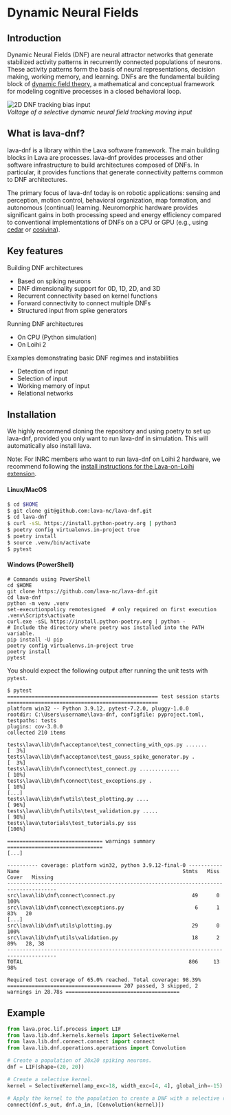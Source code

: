 # Dynamic Neural Fields

## Introduction

Dynamic Neural Fields (DNF) are neural attractor networks that generate
stabilized activity patterns in recurrently connected populations of neurons.
These activity patterns form the basis of neural representations, decision
making, working memory, and learning. DNFs are the fundamental
building block of [dynamic field theory](https://dynamicfieldtheory.org),
a mathematical and conceptual framework for modeling cognitive processes in
a closed behavioral loop.

![2D DNF tracking bias input](https://user-images.githubusercontent.com/5708333/135443996-7492b968-277a-4397-9b1c-597b7af4a699.gif)<br>
*Voltage of a selective dynamic neural field tracking moving input*

## What is lava-dnf?

lava-dnf is a library within the Lava software framework. The main building 
blocks in Lava are processes. lava-dnf provides
processes and other software infrastructure to build architectures composed of
DNFs. In particular, it provides functions that generate connectivity patterns
common to DNF architectures.

The primary focus of lava-dnf today is on robotic applications: sensing and
perception, motion control, behavioral organization, map formation, and
autonomous (continual) learning. Neuromorphic hardware provides significant
gains in both processing speed and energy efficiency compared to conventional
implementations of DNFs on a CPU or GPU (e.g., using
[cedar](https://cedar.ini.rub.de) or [cosivina](https://github.com/cosivina)).

## Key features

Building DNF architectures
-   Based on spiking neurons
-   DNF dimensionality support for 0D, 1D, 2D, and 3D
-   Recurrent connectivity based on kernel functions
-   Forward connectivity to connect multiple DNFs
-   Structured input from spike generators

Running DNF architectures
-   On CPU (Python simulation)
-   On Loihi 2

Examples demonstrating basic DNF regimes and instabilities
-   Detection of input
-   Selection of input
-   Working memory of input
-   Relational networks


## Installation
We highly recommend cloning the repository and using poetry to set up lava-dnf, provided you only want to run lava-dnf 
in simulation. This will automatically also install lava. 

Note: For INRC members who want to run lava-dnf on Loihi 2 hardware, we recommend following the 
[install instructions for the Lava-on-Loihi extension](https://intel-ncl.atlassian.net/wiki/spaces/NAP/pages/1785856001/Setup+Lava+extension+for+Loihi).

#### Linux/MacOS
```bash
$ cd $HOME
$ git clone git@github.com:lava-nc/lava-dnf.git
$ cd lava-dnf
$ curl -sSL https://install.python-poetry.org | python3
$ poetry config virtualenvs.in-project true
$ poetry install
$ source .venv/bin/activate
$ pytest
```
#### Windows (PowerShell)
```cmdlet
# Commands using PowerShell
cd $HOME
git clone https://github.com/lava-nc/lava-dnf.git
cd lava-dnf
python -m venv .venv
set-executionpolicy remotesigned  # only required on first execution
.venv\Scripts\activate
curl.exe -sSL https://install.python-poetry.org | python -
# Include the directory where poetry was installed into the PATH variable.
pip install -U pip
poetry config virtualenvs.in-project true
poetry install
pytest
```
You should expect the following output after running the unit tests with `pytest`.
```
$ pytest
================================================= test session starts =================================================
platform win32 -- Python 3.9.12, pytest-7.2.0, pluggy-1.0.0
rootdir: C:\Users\username\lava-dnf, configfile: pyproject.toml, testpaths: tests
plugins: cov-3.0.0
collected 210 items

tests\lava\lib\dnf\acceptance\test_connecting_with_ops.py .......                                                [  3%]
tests\lava\lib\dnf\acceptance\test_gauss_spike_generator.py .                                                    [  3%]
tests\lava\lib\dnf\connect\test_connect.py .............                                                         [ 10%]
tests\lava\lib\dnf\connect\test_exceptions.py .                                                                  [ 10%]
[...]
tests\lava\lib\dnf\utils\test_plotting.py ....                                                                   [ 96%]
tests\lava\lib\dnf\utils\test_validation.py .....                                                                [ 98%]
tests\lava\tutorials\test_tutorials.py sss                                                                       [100%]

=============================== warnings summary ===============================
[...]

---------- coverage: platform win32, python 3.9.12-final-0 -----------
Name                                                     Stmts   Miss  Cover   Missing
--------------------------------------------------------------------------------------
src\lava\lib\dnf\connect\connect.py                         49      0   100%
src\lava\lib\dnf\connect\exceptions.py                       6      1    83%   20
[...]
src\lava\lib\dnf\utils\plotting.py                          29      0   100%
src\lava\lib\dnf\utils\validation.py                        18      2    89%   28, 38
--------------------------------------------------------------------------------------
TOTAL                                                      806     13    98%

Required test coverage of 65.0% reached. Total coverage: 98.39%
===================================== 207 passed, 3 skipped, 2 warnings in 28.78s =====================================
```

## Example

```python
from lava.proc.lif.process import LIF
from lava.lib.dnf.kernels.kernels import SelectiveKernel
from lava.lib.dnf.connect.connect import connect
from lava.lib.dnf.operations.operations import Convolution

# Create a population of 20x20 spiking neurons.
dnf = LIF(shape=(20, 20))

# Create a selective kernel.
kernel = SelectiveKernel(amp_exc=18, width_exc=[4, 4], global_inh=-15)

# Apply the kernel to the population to create a DNF with a selective regime.
connect(dnf.s_out, dnf.a_in, [Convolution(kernel)])
```
